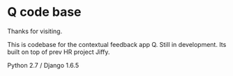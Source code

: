 Q code base
=============

Thanks for visiting. 

This is codebase for the contextual feedback app Q. Still in development. Its built on top of prev HR project Jiffy.

Python 2.7 / Django 1.6.5


